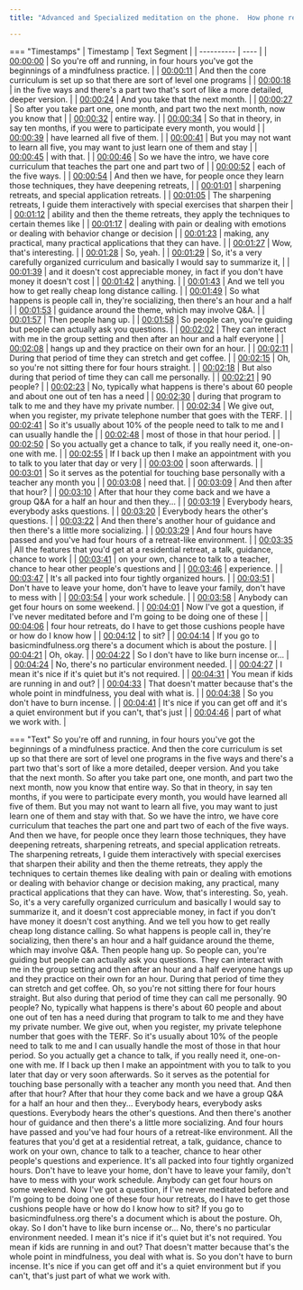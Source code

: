 ```yaml
---
title: "Advanced and Specialized meditation on the phone.  How phone retreats work.  ~ Shinzen Young"

---
```

=== "Timestamps"
    | Timestamp | Text Segment |
    | ---------- | ----  |
    | [00:00:00](https://www.youtube.com/watch?v=PV8neHohagk&t=0) |  So you're off and running, in four hours you've got the beginnings of a mindfulness practice. |
    | [00:00:11](https://www.youtube.com/watch?v=PV8neHohagk&t=11) |  And then the core curriculum is set up so that there are sort of level one programs |
    | [00:00:18](https://www.youtube.com/watch?v=PV8neHohagk&t=18) |  in the five ways and there's a part two that's sort of like a more detailed, deeper version. |
    | [00:00:24](https://www.youtube.com/watch?v=PV8neHohagk&t=24) |  And you take that the next month. |
    | [00:00:27](https://www.youtube.com/watch?v=PV8neHohagk&t=27) |  So after you take part one, one month, and part two the next month, now you know that |
    | [00:00:32](https://www.youtube.com/watch?v=PV8neHohagk&t=32) |  entire way. |
    | [00:00:34](https://www.youtube.com/watch?v=PV8neHohagk&t=34) |  So that in theory, in say ten months, if you were to participate every month, you would |
    | [00:00:39](https://www.youtube.com/watch?v=PV8neHohagk&t=39) |  have learned all five of them. |
    | [00:00:41](https://www.youtube.com/watch?v=PV8neHohagk&t=41) |  But you may not want to learn all five, you may want to just learn one of them and stay |
    | [00:00:45](https://www.youtube.com/watch?v=PV8neHohagk&t=45) |  with that. |
    | [00:00:46](https://www.youtube.com/watch?v=PV8neHohagk&t=46) |  So we have the intro, we have core curriculum that teaches the part one and part two of |
    | [00:00:52](https://www.youtube.com/watch?v=PV8neHohagk&t=52) |  each of the five ways. |
    | [00:00:54](https://www.youtube.com/watch?v=PV8neHohagk&t=54) |  And then we have, for people once they learn those techniques, they have deepening retreats, |
    | [00:01:01](https://www.youtube.com/watch?v=PV8neHohagk&t=61) |  sharpening retreats, and special application retreats. |
    | [00:01:05](https://www.youtube.com/watch?v=PV8neHohagk&t=65) |  The sharpening retreats, I guide them interactively with special exercises that sharpen their |
    | [00:01:12](https://www.youtube.com/watch?v=PV8neHohagk&t=72) |  ability and then the theme retreats, they apply the techniques to certain themes like |
    | [00:01:17](https://www.youtube.com/watch?v=PV8neHohagk&t=77) |  dealing with pain or dealing with emotions or dealing with behavior change or decision |
    | [00:01:23](https://www.youtube.com/watch?v=PV8neHohagk&t=83) |  making, any practical, many practical applications that they can have. |
    | [00:01:27](https://www.youtube.com/watch?v=PV8neHohagk&t=87) |  Wow, that's interesting. |
    | [00:01:28](https://www.youtube.com/watch?v=PV8neHohagk&t=88) |  So, yeah. |
    | [00:01:29](https://www.youtube.com/watch?v=PV8neHohagk&t=89) |  So, it's a very carefully organized curriculum and basically I would say to summarize it, |
    | [00:01:39](https://www.youtube.com/watch?v=PV8neHohagk&t=99) |  and it doesn't cost appreciable money, in fact if you don't have money it doesn't cost |
    | [00:01:42](https://www.youtube.com/watch?v=PV8neHohagk&t=102) |  anything. |
    | [00:01:43](https://www.youtube.com/watch?v=PV8neHohagk&t=103) |  And we tell you how to get really cheap long distance calling. |
    | [00:01:49](https://www.youtube.com/watch?v=PV8neHohagk&t=109) |  So what happens is people call in, they're socializing, then there's an hour and a half |
    | [00:01:53](https://www.youtube.com/watch?v=PV8neHohagk&t=113) |  guidance around the theme, which may involve Q&A. |
    | [00:01:57](https://www.youtube.com/watch?v=PV8neHohagk&t=117) |  Then people hang up. |
    | [00:01:58](https://www.youtube.com/watch?v=PV8neHohagk&t=118) |  So people can, you're guiding but people can actually ask you questions. |
    | [00:02:02](https://www.youtube.com/watch?v=PV8neHohagk&t=122) |  They can interact with me in the group setting and then after an hour and a half everyone |
    | [00:02:08](https://www.youtube.com/watch?v=PV8neHohagk&t=128) |  hangs up and they practice on their own for an hour. |
    | [00:02:11](https://www.youtube.com/watch?v=PV8neHohagk&t=131) |  During that period of time they can stretch and get coffee. |
    | [00:02:15](https://www.youtube.com/watch?v=PV8neHohagk&t=135) |  Oh, so you're not sitting there for four hours straight. |
    | [00:02:18](https://www.youtube.com/watch?v=PV8neHohagk&t=138) |  But also during that period of time they can call me personally. |
    | [00:02:21](https://www.youtube.com/watch?v=PV8neHohagk&t=141) |  90 people? |
    | [00:02:23](https://www.youtube.com/watch?v=PV8neHohagk&t=143) |  No, typically what happens is there's about 60 people and about one out of ten has a need |
    | [00:02:30](https://www.youtube.com/watch?v=PV8neHohagk&t=150) |  during that program to talk to me and they have my private number. |
    | [00:02:34](https://www.youtube.com/watch?v=PV8neHohagk&t=154) |  We give out, when you register, my private telephone number that goes with the TERF. |
    | [00:02:41](https://www.youtube.com/watch?v=PV8neHohagk&t=161) |  So it's usually about 10% of the people need to talk to me and I can usually handle the |
    | [00:02:48](https://www.youtube.com/watch?v=PV8neHohagk&t=168) |  most of those in that hour period. |
    | [00:02:50](https://www.youtube.com/watch?v=PV8neHohagk&t=170) |  So you actually get a chance to talk, if you really need it, one-on-one with me. |
    | [00:02:55](https://www.youtube.com/watch?v=PV8neHohagk&t=175) |  If I back up then I make an appointment with you to talk to you later that day or very |
    | [00:03:00](https://www.youtube.com/watch?v=PV8neHohagk&t=180) |  soon afterwards. |
    | [00:03:01](https://www.youtube.com/watch?v=PV8neHohagk&t=181) |  So it serves as the potential for touching base personally with a teacher any month you |
    | [00:03:08](https://www.youtube.com/watch?v=PV8neHohagk&t=188) |  need that. |
    | [00:03:09](https://www.youtube.com/watch?v=PV8neHohagk&t=189) |  And then after that hour? |
    | [00:03:10](https://www.youtube.com/watch?v=PV8neHohagk&t=190) |  After that hour they come back and we have a group Q&A for a half an hour and then they... |
    | [00:03:19](https://www.youtube.com/watch?v=PV8neHohagk&t=199) |  Everybody hears, everybody asks questions. |
    | [00:03:20](https://www.youtube.com/watch?v=PV8neHohagk&t=200) |  Everybody hears the other's questions. |
    | [00:03:22](https://www.youtube.com/watch?v=PV8neHohagk&t=202) |  And then there's another hour of guidance and then there's a little more socializing. |
    | [00:03:29](https://www.youtube.com/watch?v=PV8neHohagk&t=209) |  And four hours have passed and you've had four hours of a retreat-like environment. |
    | [00:03:35](https://www.youtube.com/watch?v=PV8neHohagk&t=215) |  All the features that you'd get at a residential retreat, a talk, guidance, chance to work |
    | [00:03:41](https://www.youtube.com/watch?v=PV8neHohagk&t=221) |  on your own, chance to talk to a teacher, chance to hear other people's questions and |
    | [00:03:46](https://www.youtube.com/watch?v=PV8neHohagk&t=226) |  experience. |
    | [00:03:47](https://www.youtube.com/watch?v=PV8neHohagk&t=227) |  It's all packed into four tightly organized hours. |
    | [00:03:51](https://www.youtube.com/watch?v=PV8neHohagk&t=231) |  Don't have to leave your home, don't have to leave your family, don't have to mess with |
    | [00:03:54](https://www.youtube.com/watch?v=PV8neHohagk&t=234) |  your work schedule. |
    | [00:03:58](https://www.youtube.com/watch?v=PV8neHohagk&t=238) |  Anybody can get four hours on some weekend. |
    | [00:04:01](https://www.youtube.com/watch?v=PV8neHohagk&t=241) |  Now I've got a question, if I've never meditated before and I'm going to be doing one of these |
    | [00:04:06](https://www.youtube.com/watch?v=PV8neHohagk&t=246) |  four hour retreats, do I have to get those cushions people have or how do I know how |
    | [00:04:12](https://www.youtube.com/watch?v=PV8neHohagk&t=252) |  to sit? |
    | [00:04:14](https://www.youtube.com/watch?v=PV8neHohagk&t=254) |  If you go to basicmindfulness.org there's a document which is about the posture. |
    | [00:04:21](https://www.youtube.com/watch?v=PV8neHohagk&t=261) |  Oh, okay. |
    | [00:04:22](https://www.youtube.com/watch?v=PV8neHohagk&t=262) |  So I don't have to like burn incense or... |
    | [00:04:24](https://www.youtube.com/watch?v=PV8neHohagk&t=264) |  No, there's no particular environment needed. |
    | [00:04:27](https://www.youtube.com/watch?v=PV8neHohagk&t=267) |  I mean it's nice if it's quiet but it's not required. |
    | [00:04:31](https://www.youtube.com/watch?v=PV8neHohagk&t=271) |  You mean if kids are running in and out? |
    | [00:04:33](https://www.youtube.com/watch?v=PV8neHohagk&t=273) |  That doesn't matter because that's the whole point in mindfulness, you deal with what is. |
    | [00:04:38](https://www.youtube.com/watch?v=PV8neHohagk&t=278) |  So you don't have to burn incense. |
    | [00:04:41](https://www.youtube.com/watch?v=PV8neHohagk&t=281) |  It's nice if you can get off and it's a quiet environment but if you can't, that's just |
    | [00:04:46](https://www.youtube.com/watch?v=PV8neHohagk&t=286) |  part of what we work with. |

=== "Text"
     So you're off and running, in four hours you've got the beginnings of a mindfulness practice. And then the core curriculum is set up so that there are sort of level one programs in the five ways and there's a part two that's sort of like a more detailed, deeper version. And you take that the next month. So after you take part one, one month, and part two the next month, now you know that entire way. So that in theory, in say ten months, if you were to participate every month, you would have learned all five of them. But you may not want to learn all five, you may want to just learn one of them and stay with that. So we have the intro, we have core curriculum that teaches the part one and part two of each of the five ways. And then we have, for people once they learn those techniques, they have deepening retreats, sharpening retreats, and special application retreats. The sharpening retreats, I guide them interactively with special exercises that sharpen their ability and then the theme retreats, they apply the techniques to certain themes like dealing with pain or dealing with emotions or dealing with behavior change or decision making, any practical, many practical applications that they can have. Wow, that's interesting. So, yeah. So, it's a very carefully organized curriculum and basically I would say to summarize it, and it doesn't cost appreciable money, in fact if you don't have money it doesn't cost anything. And we tell you how to get really cheap long distance calling. So what happens is people call in, they're socializing, then there's an hour and a half guidance around the theme, which may involve Q&A. Then people hang up. So people can, you're guiding but people can actually ask you questions. They can interact with me in the group setting and then after an hour and a half everyone hangs up and they practice on their own for an hour. During that period of time they can stretch and get coffee. Oh, so you're not sitting there for four hours straight. But also during that period of time they can call me personally. 90 people? No, typically what happens is there's about 60 people and about one out of ten has a need during that program to talk to me and they have my private number. We give out, when you register, my private telephone number that goes with the TERF. So it's usually about 10% of the people need to talk to me and I can usually handle the most of those in that hour period. So you actually get a chance to talk, if you really need it, one-on-one with me. If I back up then I make an appointment with you to talk to you later that day or very soon afterwards. So it serves as the potential for touching base personally with a teacher any month you need that. And then after that hour? After that hour they come back and we have a group Q&A for a half an hour and then they... Everybody hears, everybody asks questions. Everybody hears the other's questions. And then there's another hour of guidance and then there's a little more socializing. And four hours have passed and you've had four hours of a retreat-like environment. All the features that you'd get at a residential retreat, a talk, guidance, chance to work on your own, chance to talk to a teacher, chance to hear other people's questions and experience. It's all packed into four tightly organized hours. Don't have to leave your home, don't have to leave your family, don't have to mess with your work schedule. Anybody can get four hours on some weekend. Now I've got a question, if I've never meditated before and I'm going to be doing one of these four hour retreats, do I have to get those cushions people have or how do I know how to sit? If you go to basicmindfulness.org there's a document which is about the posture. Oh, okay. So I don't have to like burn incense or... No, there's no particular environment needed. I mean it's nice if it's quiet but it's not required. You mean if kids are running in and out? That doesn't matter because that's the whole point in mindfulness, you deal with what is. So you don't have to burn incense. It's nice if you can get off and it's a quiet environment but if you can't, that's just part of what we work with.